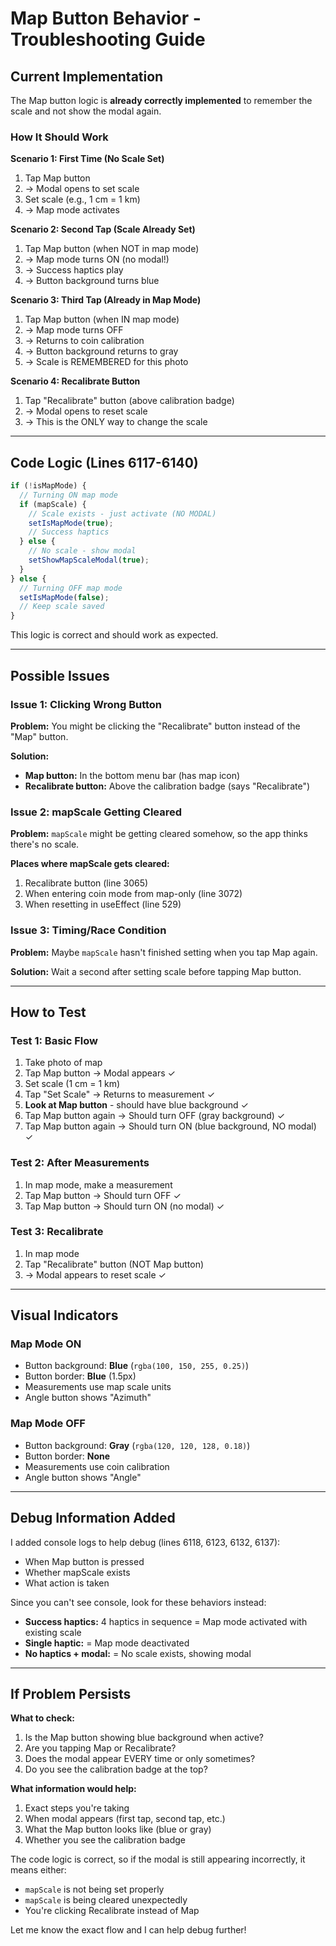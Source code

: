 # Map Button Behavior - Troubleshooting Guide

## Current Implementation

The Map button logic is **already correctly implemented** to remember the scale and not show the modal again.

### How It Should Work

**Scenario 1: First Time (No Scale Set)**
1. Tap Map button
2. → Modal opens to set scale
3. Set scale (e.g., 1 cm = 1 km)
4. → Map mode activates

**Scenario 2: Second Tap (Scale Already Set)**
1. Tap Map button (when NOT in map mode)
2. → Map mode turns ON (no modal!)
3. → Success haptics play
4. → Button background turns blue

**Scenario 3: Third Tap (Already in Map Mode)**
1. Tap Map button (when IN map mode)
2. → Map mode turns OFF
3. → Returns to coin calibration
4. → Button background returns to gray
5. → Scale is REMEMBERED for this photo

**Scenario 4: Recalibrate Button**
1. Tap "Recalibrate" button (above calibration badge)
2. → Modal opens to reset scale
3. → This is the ONLY way to change the scale

---

## Code Logic (Lines 6117-6140)

```typescript
if (!isMapMode) {
  // Turning ON map mode
  if (mapScale) {
    // Scale exists - just activate (NO MODAL)
    setIsMapMode(true);
    // Success haptics
  } else {
    // No scale - show modal
    setShowMapScaleModal(true);
  }
} else {
  // Turning OFF map mode
  setIsMapMode(false);
  // Keep scale saved
}
```

This logic is correct and should work as expected.

---

## Possible Issues

### Issue 1: Clicking Wrong Button
**Problem:** You might be clicking the "Recalibrate" button instead of the "Map" button.

**Solution:**
- **Map button:** In the bottom menu bar (has map icon)
- **Recalibrate button:** Above the calibration badge (says "Recalibrate")

### Issue 2: mapScale Getting Cleared
**Problem:** `mapScale` might be getting cleared somehow, so the app thinks there's no scale.

**Places where mapScale gets cleared:**
1. Recalibrate button (line 3065)
2. When entering coin mode from map-only (line 3072)
3. When resetting in useEffect (line 529)

### Issue 3: Timing/Race Condition
**Problem:** Maybe `mapScale` hasn't finished setting when you tap Map again.

**Solution:** Wait a second after setting scale before tapping Map button.

---

## How to Test

### Test 1: Basic Flow
1. Take photo of map
2. Tap Map button → Modal appears ✓
3. Set scale (1 cm = 1 km)
4. Tap "Set Scale" → Returns to measurement ✓
5. **Look at Map button** - should have blue background ✓
6. Tap Map button again → Should turn OFF (gray background) ✓
7. Tap Map button again → Should turn ON (blue background, NO modal) ✓

### Test 2: After Measurements
1. In map mode, make a measurement
2. Tap Map button → Should turn OFF ✓
3. Tap Map button → Should turn ON (no modal) ✓

### Test 3: Recalibrate
1. In map mode
2. Tap "Recalibrate" button (NOT Map button)
3. → Modal appears to reset scale ✓

---

## Visual Indicators

### Map Mode ON
- Button background: **Blue** (`rgba(100, 150, 255, 0.25)`)
- Button border: **Blue** (1.5px)
- Measurements use map scale units
- Angle button shows "Azimuth"

### Map Mode OFF
- Button background: **Gray** (`rgba(120, 120, 128, 0.18)`)
- Button border: **None**
- Measurements use coin calibration
- Angle button shows "Angle"

---

## Debug Information Added

I added console logs to help debug (lines 6118, 6123, 6132, 6137):
- When Map button is pressed
- Whether mapScale exists
- What action is taken

Since you can't see console, look for these behaviors instead:
- **Success haptics:** 4 haptics in sequence = Map mode activated with existing scale
- **Single haptic:** = Map mode deactivated
- **No haptics + modal:** = No scale exists, showing modal

---

## If Problem Persists

**What to check:**
1. Is the Map button showing blue background when active?
2. Are you tapping Map or Recalibrate?
3. Does the modal appear EVERY time or only sometimes?
4. Do you see the calibration badge at the top?

**What information would help:**
1. Exact steps you're taking
2. When modal appears (first tap, second tap, etc.)
3. What the Map button looks like (blue or gray)
4. Whether you see the calibration badge

The code logic is correct, so if the modal is still appearing incorrectly, it means either:
- `mapScale` is not being set properly
- `mapScale` is being cleared unexpectedly
- You're clicking Recalibrate instead of Map

Let me know the exact flow and I can help debug further!
